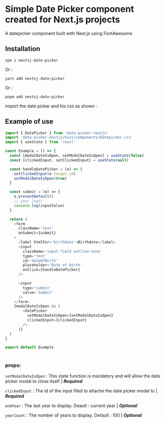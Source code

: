 # Simple Date Picker component created for Next.js projects

A datepicker component built with Next.js using FontAwesome

## Installation

```
npm i nextsj-date-picker
```

Or :

```
yarn add nextsj-date-picker
```

Or :

```
pnpm add nextsj-date-picker
```

import the date picker and his css as shown :

## Example of use

```js
import { DatePicker } from 'date-picker-nextjs'
import 'date-picker-nextjs/dist/components/Datepicker.css'
import { useState } from 'react'

const Example = () => {
  const [modalDateIsOpen, setModalDateIsOpen] = useState(false)
  const [clickedInput, setClickedInput] = useState(null)

  const handleDatePicker = (e) => {
    setClickedInput(e.target.id)
    setModalDateIsOpen(true)
  }

  const submit = (e) => {
    e.preventDefault()
    // your logic
    console.log(inputValue)
  }

  return (
    <form
      className='test'
      onSubmit={submit}
    >
      <label htmlFor='birthdate'>Birthdate</label>
      <input
        className='input-field outline-none'
        type='text'
        id='dateOfBirth'
        placeholder='Date of birth'
        onClick={handleDatePicker}
      />

      <input
        type='submit'
        value='Submit'
      />
    </form>
    {modalDateIsOpen && (
        <DatePicker
          setModalDateIsOpen={setModalDateIsOpen}
          clickedInput={clickedInput}
        />
      )}
  )
}

export default Example
```

#

### props:

`setModalDateIsOpen` : This state function is mandatory and will allow the date picker modal to close itself | _**Required**_

`clickedInput` : The id of the input filed to attache the date picker modal to
| _**Required**_

`endYear` : The last year to display. Deault : current year | _**Optional**_

`yearCount` : The nomber of years to display. Default : 100 | _**Optional**_
